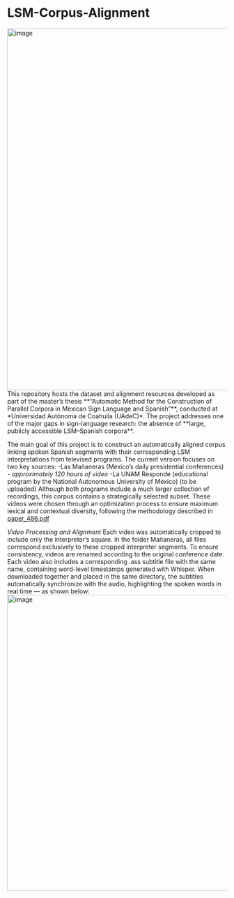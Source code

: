 # LSM-Corpus-Alignment
<img width="1250" height="830" alt="image" src="https://github.com/user-attachments/assets/6d164c14-7a08-4eac-9c4e-ddadbbc39c56" />
This repository hosts the dataset and alignment resources developed as part of the master’s thesis **“Automatic Method for the Construction of Parallel Corpora in Mexican Sign Language and Spanish”**, conducted at *Universidad Autónoma de Coahuila (UAdeC)*.  
The project addresses one of the major gaps in sign-language research: the absence of **large, publicly accessible LSM–Spanish corpora**.  

The main goal of this project is to construct an automatically aligned corpus linking spoken Spanish segments with their corresponding LSM interpretations from televised programs.
The current version focuses on two key sources:
-Las Mañaneras (Mexico’s daily presidential conferences) - *approximately 120 hours of video*
-La UNAM Responde (educational program by the National Autonomous University of Mexico) (to be uploaded)
Although both programs include a much larger collection of recordings, this corpus contains a strategically selected subset. These videos were chosen through an optimization process to ensure maximum lexical and contextual diversity, following the methodology described in [paper_486.pdf](https://github.com/user-attachments/files/23011549/paper_486.pdf)


*Video Processing and Alignment*
Each video was automatically cropped to include only the interpreter’s square. In the folder Mañaneras, all files correspond exclusively to these cropped interpreter segments.
To ensure consistency, videos are renamed according to the original conference date. Each video also includes a corresponding .ass subtitle file with the same name, containing word-level timestamps generated with Whisper.
When downloaded together and placed in the same directory, the subtitles automatically synchronize with the audio, highlighting the spoken words in real time — as shown below:
<img width="708" height="679" alt="image" src="https://github.com/user-attachments/assets/c46fc1d7-2e96-4689-8e37-b31b87ff744f" />

